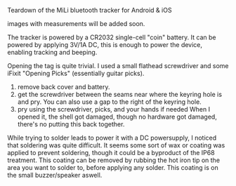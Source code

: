 Teardown of the MiLi bluetooth tracker for Android & iOS

images with measurements will be added soon.

The tracker is powered by a CR2032 single-cell "coin" battery.
It can be powered by applying 3V/1A DC, this is enough to power the device, enabling tracking and beeping.

Opening the tag is quite trivial. I used a small flathead screwdriver and some iFixit "Opening Picks" (essentially guitar picks).
1. remove back cover and battery.
2. get the screwdriver between the seams near where the keyring hole is and pry. You can also use a gap to the right of the keyring hole.
3. pry using the screwdriver, picks, and your hands if needed
When I opened it, the shell got damaged, though no hardware got damaged, there's no putting this back together.

While trying to solder leads to power it with a DC powersupply, I noticed that soldering was quite difficult. It seems some sort of wax or coating was applied to prevent soldering, though it could be a byproduct of the IP68 treatment. This coating can be removed by rubbing the hot iron tip on the area you want to solder to, before applying any solder.
This coating is on the small buzzer/speaker aswell.
